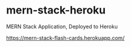 # mern-stack-heroku
MERN Stack Application, Deployed to Heroku

https://mern-stack-flash-cards.herokuapp.com/
